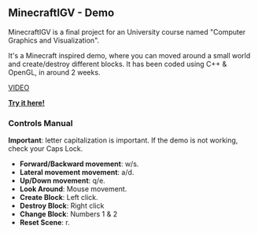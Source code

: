 ﻿## MinecraftIGV - Demo
MinecraftIGV is a final project for an University course named "Computer Graphics and Visualization". 

It's a Minecraft inspired demo, where you can moved around a small world and create/destroy different blocks. It has been coded using C++ & OpenGL, in around 2 weeks.

[VIDEO]()

[**Try it here!**](https://github.com/Delunado/MinecraftIGV/raw/master/Executable/MinecraftIGVDemo.zip) 

### Controls Manual
**Important**: letter capitalization is important. If the demo is not working, check your Caps Lock.  
-  **Forward/Backward movement**: w/s. 
- **Lateral movement movement**: a/d.
- **Up/Down movement**: q/e.
- **Look Around**: Mouse movement.
- **Create Block**: Left click.
- **Destroy Block**: Right click
- **Change Block**: Numbers 1 & 2
- **Reset Scene**: r.  





